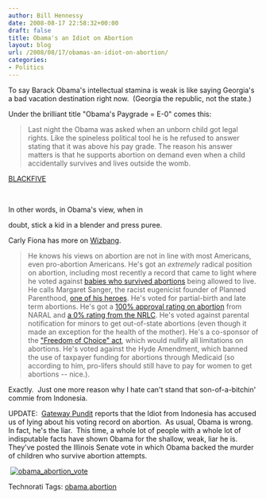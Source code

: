 ```yaml
---
author: Bill Hennessy
date: 2008-08-17 22:58:32+00:00
draft: false
title: Obama's an Idiot on Abortion
layout: blog
url: /2008/08/17/obamas-an-idiot-on-abortion/
categories:
- Politics
---
```


To say Barack Obama's intellectual stamina is weak is like saying Georgia's a bad vacation destination right now.  (Georgia the republic, not the state.)

Under the brilliant title "Obama's Paygrade = E-0" comes this:


> Last night the Obama was asked when an unborn child got legal rights. Like the spineless political tool he is he refused to answer stating that it was above his pay grade. The reason his answer matters is that he supports abortion on demand even when a child accidentally survives and lives outside the womb.


[BLACKFIVE](https://www.blackfive.net/main/)

 

In other words, in Obama's view, when in

doubt, stick a kid in a blender and press puree.

Carly Fiona has more on [Wizbang](https://wizbangblog.com/content/2008/08/17/obama-deciding-when-a-baby-gets-human-rights-is-above-my-pay-grade.php).


> He knows his views on abortion are not in line with most Americans, even pro-abortion Americans. He's got an _extremely_ radical position on abortion, including most recently a record that came to light where he voted against [babies who survived abortions](https://www.cassyfiano.com/2008/08/change-you-can-believe-in-obama-is-pro-baby-murder) being allowed to live. He calls Margaret Sanger, the racist eugenicist founder of Planned Parenthood, [one of his heroes](https://www.cassyfiano.com/2008/07/the-obamamessiah-loves-margaret-sanger). He's voted for partial-birth and late term abortions. He's got a [100% approval rating on abortion](https://www.prochoiceamerica.org/choice-action-center/in-congress/congressional-record-on-choice/illinois.html) from NARAL and [a 0% rating from the NRLC](https://www.nrlc.org/Election2008/obamarecord0608.pdf). He's voted against parental notification for minors to get out-of-state abortions (even though it made an exception for the health of the mother). He's a co-sponsor of the ["Freedom of Choice" act](https://www.govtrack.us/congress/bill.xpd?bill=s110-1173), which would nullify all limitations on abortions. He's voted against the Hyde Amendment, which banned the use of taxpayer funding for abortions through Medicaid (so according to him, pro-lifers should still have to pay for women to get abortions -- nice.).


Exactly.  Just one more reason why I hate can't stand that son-of-a-bitchin'  commie from Indonesia. 

UPDATE:  [Gateway Pundit](https://gatewaypundit.blogspot.com/2008/08/obama-says-right-to-life-coalition-is.html) reports that the Idiot from Indonesia has accused us of lying about his voting record on abortion.  As usual, Obama is wrong.  In fact, he's the liar.  This time, a whole lot of people with a whole lot of indisputable facts have shown Obama for the shallow, weak, liar he is.  They've posted the Illinois Senate vote in which Obama backed the murder of children who survive abortion attempts.

 [![obama_abortion_vote](https://hennessysview.com/wp-content/uploads/2008/08/obama-abortion-vote-thumb.jpg)
](https://hennessysview.com/wp-content/uploads/2008/08/obama-abortion-vote.jpg)


Technorati Tags: [obama](https://technorati.com/tags/obama),[abortion](https://technorati.com/tags/abortion)
